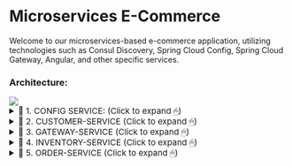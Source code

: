 <h1>Microservices E-Commerce</h1>
<p>Welcome to our microservices-based e-commerce application, utilizing technologies such as Consul Discovery, Spring Cloud Config, Spring Cloud Gateway, Angular, and other specific services.</p>
<h3>Architecture:</h3>
<img src="https://github.com/rifaielarbi/web_sr/assets/153360442/e72796f5-489e-4309-bbef-d3f588e4f5ad">

</img>
<details>
<summary style="font-size:15px;cursor:pointer">📌 1. CONFIG SERVICE: (Click to expand 🖱)</summary>
        <h5>Consul registered services:</h5>
    <img <img width="1280" alt="Capture d’écran 2023-12-14 à 20 34 22" src="https://github.com/rifaielarbi/web_sr/assets/153360442/8691434c-23f7-4c4b-aefb-7996b7e521a2">
></img>


</details>

<details>
<summary style="font-size:15px;cursor:pointer">📌 2. CUSTOMER-SERVICE (Click to expand 🖱)</summary>
        <h5>Entity Customer</h5>


```javascript
@Entity
@Data @NoArgsConstructor @AllArgsConstructor @Builder
public class Customer {
        @Id @GeneratedValue(strategy = GenerationType.IDENTITY)
        private Long id;
        private String name;
        private String email;
}
```

<h5>Repository CustomerRepository</h5>

```javascript
@RepositoryRestResource
public interface CustomerRepository extends JpaRepository<Customer, Long> {
}
```

<h5>Données de test</h5>

```javascript
@Bean
	CommandLineRunner start(CustomerRepository customerRepository){
		return args -> {
customerRepository.saveAll(List.of(
		Customer.builder().name("arabi").email("arabi@gmail.com").build(),
		Customer.builder().name("saad").email("saad@gmail.com").build(),
		Customer.builder().name("anas").email("anas@gmail.com").build()

		));
customerRepository.findAll().forEach(System.out::println);
		};
	}
```
<h5>Customer service Test</h5>
<img <img width="1280" alt="Capture d’écran 2023-12-14 à 20 40 37" src="https://github.com/rifaielarbi/web_sr/assets/153360442/1e415f87-8b42-409a-8b38-4c1e742957f0">
>
</details>
<details>
<summary style="font-size:15px;cursor:pointer">📌 3. GATEWAY-SERVICE (Click to expand 🖱)</summary>
        <h5>Bean de configuration</h5>
        <img <img width="891" alt="Capture d’écran 2023-12-14 à 20 50 32" src="https://github.com/rifaielarbi/web_sr/assets/153360442/471cebac-1b3a-4b6d-ae4c-b5632ca46e9c">
>
        <h5>Configuration de la Gateway</h5>
        <img <img width="540" alt="Capture d’écran 2023-12-14 à 20 53 23" src="https://github.com/rifaielarbi/web_sr/assets/153360442/bb5e412d-fa3f-450e-909c-c9696b720982">
>
        <h5>Test de la gateway</h5>
        <img <img width="1280" alt="Capture d’écran 2023-12-14 à 20 41 47" src="https://github.com/rifaielarbi/web_sr/assets/153360442/a5b25af6-ee78-4e1d-9bd0-46cd75c0c178">
>
        </details>

<details>
        <summary style="font-size:15px;cursor:pointer">📌 4. INVENTORY-SERVICE (Click to expand 🖱)</summary>
<h5>Entity Product</h5>

```javascript
@Entity
@Data @NoArgsConstructor @AllArgsConstructor @Builder
public class Product {
        @Id @GeneratedValue(strategy = GenerationType.IDENTITY)
        private Long id;
        private String name;
        private double price;
        private int quantity;
}
```

<h5>Repository ProductRepository</h5>

```javascript
@RepositoryRestResource
public interface ProductRepository extends JpaRepository<Product, Long> {
}

```

<h5>Données de test</h5>


```javascript
@Bean
CommandLineRunner start(ProductRepository productRepository)
{
        return args -> {
                Random
                random = new Random();
                for (int i = 1;
                i < 10;
                i++
        )
                {
                        productRepository.saveAll(List.of(
                                Product.builder()
                                        .name("Laptop " + i)
                                        .price(1200 + Math.random() * 10000)
                                        .quantity(1 + random.nextInt(200)).build()
                        ));
                }

        };
}
```

<h5>Test de l'inventory service</h5>
        <img <img width="1280" alt="Capture d’écran 2023-12-14 à 20 42 30" src="https://github.com/rifaielarbi/web_sr/assets/153360442/a128c204-e82c-404c-b5fb-0110ff9a42a9">
>
        </details>

<details>
        <summary style="font-size:15px;cursor:pointer">📌 5. ORDER-SERVICE (Click to expand 🖱)</summary>
        <h5>Entity Order</h5>

```javascript
@Entity
@Table(name="orders")
@Data @NoArgsConstructor @AllArgsConstructor @Builder
public class Order {
    @Id @GeneratedValue(strategy = GenerationType.IDENTITY)
    private Long id;
    private Date createdAt;
    private OrderStatus status;
    private Long customerId;
    @Transient
    private Customer customer;
    @OneToMany(mappedBy = "order")
    private List<ProductItem> productItems;

    public double getTotal(){
        double somme=0;
        for(ProductItem pi:productItems){
            somme+=pi.getAmount();
        }
        return somme;
    }
}
```
<h5>Entity ProductItem</h5>

```javascript
@Entity
@Data @NoArgsConstructor @AllArgsConstructor @Builder
public class ProductItem {
    @Id @GeneratedValue(strategy = GenerationType.IDENTITY)
    private Long id;
    private Long productId;
    @Transient
    private Product product;
    private double price;
    private int quantity;
    private double discount;
    @ManyToOne
    @JsonProperty(access = JsonProperty.Access.WRITE_ONLY)
    private Order order;
    public double getAmount(){
        return price*quantity*(1-discount);
    }
}
```
<h5>Customer Model</h5>

```javascript
@Data
public class Customer {
    private Long id;
    private String name;
    private String email;
}
```

<h5>Product Model</h5>

```javascript
@Data
public class Product {
    private Long id;
    private String name;
    private double price;
    private int quantity;
}
```

<h5>Repository OrderRepository</h5>

```javascript
@RepositoryRestResource
public interface OrderRepository extends JpaRepository<Order, Long> {
    @RestResource(path = "/byCustomerId")
    List<Order> findByCustomerId(@Param("customerId") Long customerId);
}
```
<h5>Customer Rest Client</h5>

```javascript
@FeignClient(name = "customer-service")
public interface CustomerRestClientService {
@GetMapping("/customers/{id}?projection=fullCustomer")
    public Customer customerById(@PathVariable Long id);
@GetMapping("/customers?projection=fullCustomer")
    public PagedModel<Customer> allCustomers();
}
```
<h5>Inventory Rest Client</h5>

```javascript
@FeignClient(name = "inventory-service")
public interface InventoryRestClientService {
    @GetMapping("/products/{id}?projection=fullProduct")
    public Product productById(@PathVariable Long id);
    @GetMapping("/products?projection=fullProduct")
    public PagedModel<Product> allProducts();
}
```
<h5>Configuration</h5>
<img src="captures/open-feign-config.jpg" width="700">
<h5>fullOrder</h5>

```javascript
@GetMapping("/fullOrder/{id}")
public Order getOrder(@PathVariable Long id){
    Order order=orderRepository.findById(id).get();
    Customer customer=customerRestClientService.customerById(order.getCustomerId());
    order.setCustomer(customer);
    order.getProductItems().forEach(pi->{
        Product product=inventoryRestClientService.productById(pi.getProductId());
        pi.setProduct(product);
    });
    return order;
}
```

<img <img width="1280" alt="Capture d’écran 2023-12-14 à 20 41 47" src="https://github.com/rifaielarbi/web_sr/assets/153360442/838d4217-1e44-48b1-b67f-e3df88d8e08b">
>
